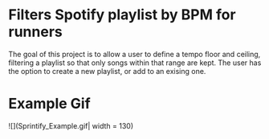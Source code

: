 # Filters Spotify playlist by BPM for runners

The goal of this project is to allow a user to define a tempo floor and ceiling, filtering a playlist so that only songs within that range are kept. The user has the option to create a new playlist, or add to an exising one. 

# Example Gif
![](Sprintify_Example.gif| width = 130)
